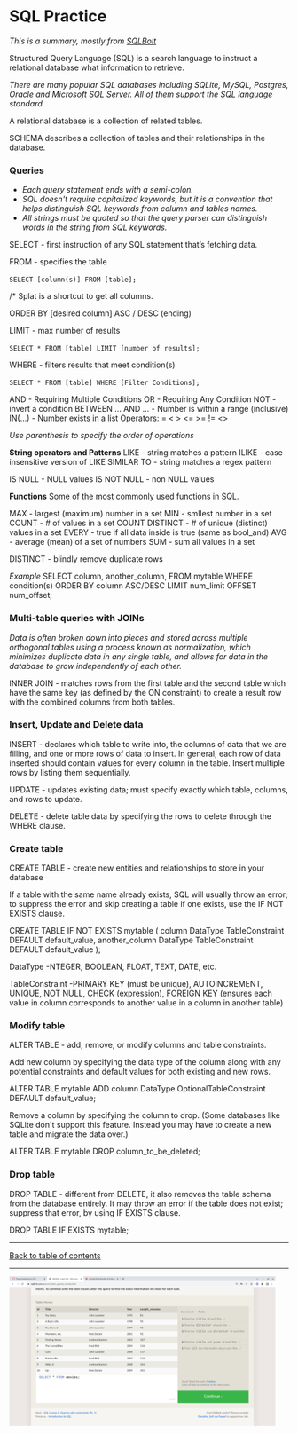 # SQL Practice
*This is a summary, mostly from [SQLBolt](sqlbolt.com)*


Structured Query Language (SQL) is a search language to instruct a relational database what information to retrieve.

*There are many popular SQL databases including SQLite, MySQL, Postgres, Oracle and Microsoft SQL Server. All of them support the SQL language standard.*

A relational database is a collection of related tables.

SCHEMA describes a collection of tables and their relationships in the database.

### Queries

- *Each query statement ends with a semi-colon.*
- *SQL doesn't require capitalized keywords, but it is a convention that helps distinguish SQL keywords from column and tables names.*
- *All strings must be quoted so that the query parser can distinguish words in the string from SQL keywords.*

SELECT - first instruction of any SQL statement that’s fetching data.

FROM - specifies the table

`SELECT [column(s)] FROM [table];`

/* Splat is a shortcut to get all columns.

ORDER BY [desired column] ASC / DESC (ending)

LIMIT - max number of results

`SELECT * FROM [table] LIMIT [number of results];`

WHERE - filters results that meet condition(s)

`SELECT * FROM [table] WHERE [Filter Conditions];`

AND - Requiring Multiple Conditions
OR - Requiring Any Condition
NOT -  invert a condition
BETWEEN … AND … - Number is within a range (inclusive)
IN(...) - Number exists in a list
Operators: = < > <= >= != <>

*Use parenthesis to specify the order of operations*

**String operators and Patterns**
LIKE - string matches a pattern
ILIKE  - case insensitive version of LIKE
SIMILAR TO - string matches a regex pattern

IS NULL - NULL values
IS NOT NULL - non NULL values

**Functions**
Some of the most commonly used functions in SQL.

MAX - largest (maximum) number in a set
MIN - smllest number in a set
COUNT - # of values in a set
COUNT DISTINCT - # of unique (distinct) values in a set
EVERY - true if all data inside is true (same as bool_and)
AVG - average (mean) of a set of numbers
SUM - sum all values in a set

DISTINCT - blindly remove duplicate rows

*Example*
SELECT column, another_column,
FROM mytable
WHERE condition(s)
ORDER BY column ASC/DESC
LIMIT num_limit OFFSET num_offset;

### Multi-table queries with JOINs

*Data is often broken down into pieces and stored across multiple orthogonal tables using a process known as normalization, which minimizes duplicate data in any single table, and allows for data in the database to grow independently of each other.*

INNER JOIN - matches rows from the first table and the second table which have the same key (as defined by the ON constraint) to create a result row with the combined columns from both tables.

### Insert, Update and Delete data

INSERT - declares which table to write into, the columns of data that we are filling, and one or more rows of data to insert. In general, each row of data inserted should contain values for every column in the table. Insert multiple rows by listing them sequentially.


UPDATE - updates existing data; must specify exactly which table, columns, and rows to update.

DELETE - delete table data by specifying the rows to delete through the WHERE clause.

### Create table

CREATE TABLE - create new entities and relationships to store in your database

If a table with the same name already exists, SQL will usually throw an error; to suppress the error and skip creating a table if one exists, use the IF NOT EXISTS clause.

CREATE TABLE IF NOT EXISTS mytable (
    column DataType TableConstraint DEFAULT default_value,
    another_column DataType TableConstraint DEFAULT default_value
);

DataType -NTEGER, BOOLEAN, FLOAT, TEXT, DATE, etc.

TableConstraint -PRIMARY KEY (must be unique), AUTOINCREMENT, UNIQUE, NOT NULL, CHECK (expression), FOREIGN KEY (ensures each value in column corresponds to another value in a column in another table)

### Modify table

ALTER TABLE - add, remove, or modify columns and table constraints.

Add new column by specifying the data type of the column along with any potential constraints and default values for both existing and new rows.

ALTER TABLE mytable
ADD column DataType OptionalTableConstraint 
    DEFAULT default_value;

Remove a column by specifying the column to drop. (Some databases like SQLite don't support this feature. Instead you may have to create a new table and migrate the data over.)

ALTER TABLE mytable
DROP column_to_be_deleted;

### Drop table

DROP TABLE - different from DELETE, it also removes the table schema from the database entirely.  It may throw an error if the table does not exist; suppress that error, by using IF EXISTS clause.

DROP TABLE IF EXISTS mytable;

---

[Back to table of contents](../README.md)

---

<img src="./sqlimg/sqlX1.png" width="480">